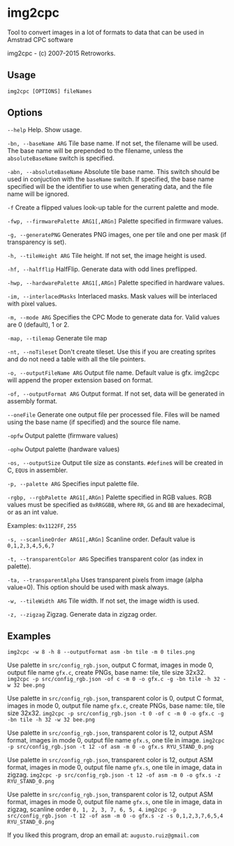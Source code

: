 # img2cpc
Tool to convert images in a lot of formats to data that can be used in Amstrad CPC software

img2cpc - (c) 2007-2015 Retroworks.

## Usage
`img2cpc [OPTIONS] fileNames`

## Options
`--help`
Help. Show usage.

`-bn, --baseName ARG` 
Tile base name. If not set, the filename will be used. The base name will be prepended to the filename, unless the `absoluteBaseName` switch is specified.

`-abn, --absoluteBaseName` 
Absolute tile base name. This switch should be used in conjuction with the `baseName` switch. If specified, the base name specified will be the identifier to use when generating data, and the file name will be ignored.

`-f`
Create a flipped values look-up table for the current palette and mode.

`-fwp, --firmwarePalette ARG1[,ARGn]`
Palette specified in firmware values.

`-g, --generatePNG`
Generates PNG images, one per tile and one per mask (if transparency is set).

`-h, --tileHeight ARG`
Tile height. If not set, the image height is used.

`-hf, --halfflip`
HalfFlip. Generate data with odd lines preflipped.

`-hwp, --hardwarePalette ARG1[,ARGn]`
Palette specified in hardware values.

`-im, --interlacedMasks`
Interlaced masks. Mask values will be interlaced with pixel values.

`-m, --mode ARG`
Specifies the CPC Mode to generate data for. Valid values are 0 (default), 1 or 2.

`-map, --tilemap`
Generate tile map

`-nt, --noTileset`
Don't create tileset. Use this if you are creating sprites and do not need a table with all the tile pointers.

`-o, --outputFileName ARG`
Output file name. Default value is gfx. img2cpc will append the proper extension based on format.

`-of, --outputFormat ARG`
Output format. If not set, data will be generated in assembly format.

`--oneFile`
Generate one output file per processed file. Files will be named using the base name (if specified) and the source file name.

`-opfw`
Output palette (firmware values)

`-ophw`
Output palette (hardware values)

`-os, --outputSize`
Output tile size as constants. `#define`s will be created in C, `EQU`s in assembler.

`-p, --palette ARG`
Specifies input palette file.

`-rgbp, --rgbPalette ARG1[,ARGn]`
Palette specified in RGB values. RGB values must be specified as `0xRRGGBB`, where `RR`, `GG` and `BB` are hexadecimal, or as an int value.
                                      
Examples: `0x1122FF`, `255`

`-s, --scanlineOrder ARG1[,ARGn]`
Scanline order. Default value is `0,1,2,3,4,5,6,7`

`-t, --transparentColor ARG`
Specifies transparent color (as index in palette).

`-ta, --transparentAlpha`
Uses transparent pixels from image (alpha value=0). This option should be used with mask always.

`-w, --tileWidth ARG`
Tile width. If not set, the image width is used.

`-z, --zigzag`
Zigzag. Generate data in zigzag order.

## Examples

`img2cpc -w 8 -h 8 --outputFormat asm -bn tile -m 0 tiles.png`

Use palette in `src/config_rgb.json`, output C format, images in mode 0, output file name `gfx.c`, create PNGs, base name: tile, tile size 32x32.
`img2cpc -p src/config_rgb.json -of c -m 0 -o gfx.c -g -bn tile -h 32 -w 32 bee.png`

Use palette in `src/config_rgb.json`, transparent color is 0, output C format, images in mode 0, output file name `gfx.c`, create PNGs, base name: tile, tile size 32x32.
`img2cpc -p src/config_rgb.json -t 0 -of c -m 0 -o gfx.c -g -bn tile -h 32 -w 32 bee.png`

Use palette in `src/config_rgb.json`, transparent color is 12, output ASM format, images in mode 0, output file name `gfx.s`, one tile in image.
`img2cpc -p src/config_rgb.json -t 12 -of asm -m 0 -o gfx.s RYU_STAND_0.png`

Use palette in `src/config_rgb.json`, transparent color is 12, output ASM format, images in mode 0, output file name `gfx.s`, one tile in image, data in zigzag.
`img2cpc -p src/config_rgb.json -t 12 -of asm -m 0 -o gfx.s -z RYU_STAND_0.png`

Use palette in `src/config_rgb.json`, transparent color is 12, output ASM format, images in mode 0, output file name `gfx.s`, one tile in image, data in zigzag, scanline order `0, 1, 2, 3, 7, 6, 5, 4`.
`img2cpc -p src/config_rgb.json -t 12 -of asm -m 0 -o gfx.s -z -s 0,1,2,3,7,6,5,4 RYU_STAND_0.png`

If you liked this program, drop an email at: `augusto.ruiz@gmail.com`
